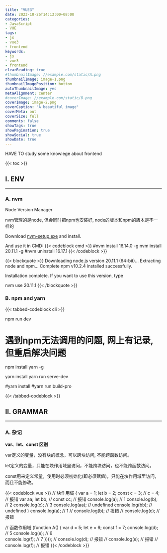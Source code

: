 ```yaml
---
title: "VUE3"
date: 2023-10-26T14:13:00+08:00
categories:
- JavaScript
- VUE
tags:
- js
- vue3
- frontend
keywords:
- js
- vue3
- frontend
clearReading: true
#thumbnailImage: //example.com/static/A.png
thumbnailImage: image-1.png
thumbnailImagePosition: bottom
autoThumbnailImage: yes
metaAlignment: center
#coverImage: //example.com/static/B.png
coverImage: image-2.png
coverCaption: "A beautiful image"
coverMeta: out
coverSize: full
comments: false
showTags: true
showPagination: true
showSocial: true
showDate: true
---
```


HAVE TO study some knowlege about frontend

<!--more-->

{{< toc >}}

## I. ENV
---
### A. nvm
Node Version Manager

nvm管理的是node, 但会同时把npm也安装好, node的版本和npm的版本是不一样的

Download [nvm-setup.exe](https://github.com/coreybutler/nvm-windows/releases) and install.


And use it in CMD:
{{< codeblock cmd >}}
#nvm install 16.14.0 -g
nvm install 20.11.1 -g
#nvm uninstall 16.17.1
{{< /codeblock >}}

{{< blockquote >}}
Downloading node.js version 20.11.1 (64-bit)...
Extracting node and npm...
Complete
npm v10.2.4 installed successfully.


Installation complete. If you want to use this version, type

nvm use 20.11.1
{{< /blockquote >}}


### B. npm and yarn
{{< tabbed-codeblock cli >}}
<!-- tab npm -->
npm run dev
<!-- endtab -->

<!-- tab yarn -->
# 遇到npm无法调用的问题, 网上有记录, 但重启解决问题
npm install yarn -g

yarn install
yarn run serve-dev

#yarn install
#yarn run build-pro
<!-- endtab -->
{{< /tabbed-codeblock >}}




## II. GRAMMAR
---
### A. 杂记
**var、let、const 区别**

var定义的变量，没有块的概念，可以跨块访问, 不能跨函数访问。

let定义的变量，只能在块作用域里访问，不能跨块访问，也不能跨函数访问。

const用来定义常量，使用时必须初始化(即必须赋值)，只能在块作用域里访问，而且不能修改。


{{< codeblock vue >}}
// 块作用域
{
    var a = 1;
    let b = 2;
    const c = 3;
    // c = 4; // 报错
    var aa;
    let bb;
    // const cc; // 报错
    console.log(a); // 1
    console.log(b); // 2
    console.log(c); // 3
    console.log(aa); // undefined
    console.log(bb); // undefined
}
console.log(a); // 1
// console.log(b); // 报错
// console.log(c); // 报错

// 函数作用域
(function A() {
    var d = 5;
    let e = 6;
    const f = 7;
    console.log(d); // 5
    console.log(e); // 6  
    console.log(f); // 7 
})();
// console.log(d); // 报错
// console.log(e); // 报错
// console.log(f); // 报错
{{< /codeblock >}}

